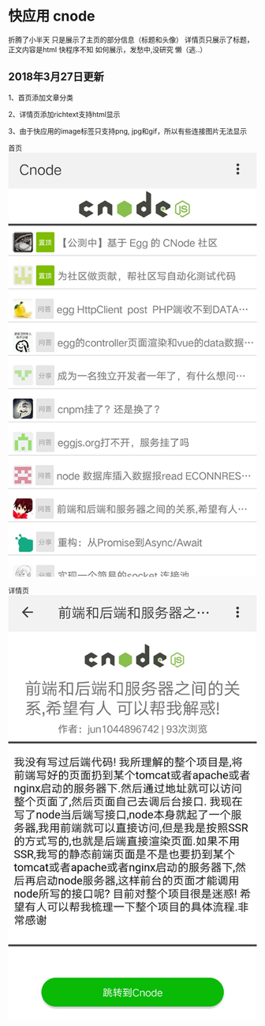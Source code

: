 # 快应用 cnode


折腾了小半天
只是展示了主页的部分信息（标题和头像）
详情页只展示了标题，正文内容是html 快程序不知 如何展示，发愁中,没研究 懒（逃..）


## 2018年3月27日更新

1、首页添加文章分类

2、详情页添加richtext支持html显示

3、由于快应用的image标签只支持png, jpg和gif，所以有些连接图片无法显示

首页
![cnode-index.png](./src/Common/cnode-index.png)

详情页
![cnode-detail.png](./src/Common/cnode-detail.png)